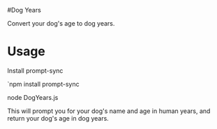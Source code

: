 #Dog Years

Convert your dog's age to dog years. 

# Usage

Install prompt-sync

`npm install prompt-sync

node DogYears.js

This will prompt you for your dog's name and age in human years, and return your dog's age in dog years. 